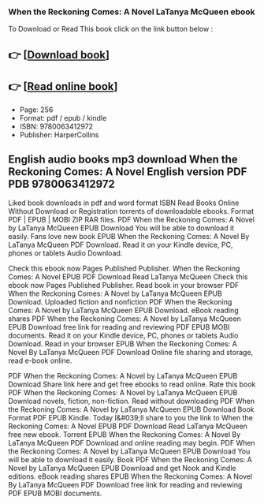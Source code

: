 ### When the Reckoning Comes: A Novel LaTanya McQueen ebook

To Download or Read This book click on the link button below :

## 👉  [**[Download book](http://ebooksharez.info/download.php?group=book&from=github.com&id=717933&lnk=1061 "Download book")**]

## 👉  [**[Read online book](http://ebooksharez.info/download.php?group=book&from=github.com&id=717933&lnk=1061 "Read online book")**]


* Page: 256
* Format: pdf / epub / kindle
* ISBN: 9780063412972
* Publisher: HarperCollins



## English audio books mp3 download When the Reckoning Comes: A Novel English version PDF PDB 9780063412972


Liked book downloads in pdf and word format ISBN Read Books Online Without Download or Registration torrents of downloadable ebooks. Format PDF | EPUB | MOBI ZIP RAR files. PDF When the Reckoning Comes: A Novel by LaTanya McQueen EPUB Download You will be able to download it easily. Fans love new book EPUB When the Reckoning Comes: A Novel By LaTanya McQueen PDF Download. Read it on your Kindle device, PC, phones or tablets Audio Download.

Check this ebook now Pages Published Publisher. When the Reckoning Comes: A Novel EPUB PDF Download Read LaTanya McQueen Check this ebook now Pages Published Publisher. Read book in your browser PDF When the Reckoning Comes: A Novel by LaTanya McQueen EPUB Download. Uploaded fiction and nonfiction PDF When the Reckoning Comes: A Novel by LaTanya McQueen EPUB Download. eBook reading shares PDF When the Reckoning Comes: A Novel by LaTanya McQueen EPUB Download free link for reading and reviewing PDF EPUB MOBI documents. Read it on your Kindle device, PC, phones or tablets Audio Download. Read in your browser EPUB When the Reckoning Comes: A Novel By LaTanya McQueen PDF Download Online file sharing and storage, read e-book online.

PDF When the Reckoning Comes: A Novel by LaTanya McQueen EPUB Download Share link here and get free ebooks to read online. Rate this book PDF When the Reckoning Comes: A Novel by LaTanya McQueen EPUB Download novels, fiction, non-fiction. Read without downloading PDF When the Reckoning Comes: A Novel by LaTanya McQueen EPUB Download Book Format PDF EPUB Kindle. Today I&amp;#039;ll share to you the link to When the Reckoning Comes: A Novel EPUB PDF Download Read LaTanya McQueen free new ebook. Torrent EPUB When the Reckoning Comes: A Novel By LaTanya McQueen PDF Download and online reading may begin. PDF When the Reckoning Comes: A Novel by LaTanya McQueen EPUB Download You will be able to download it easily. Book PDF When the Reckoning Comes: A Novel by LaTanya McQueen EPUB Download and get Nook and Kindle editions. eBook reading shares EPUB When the Reckoning Comes: A Novel By LaTanya McQueen PDF Download free link for reading and reviewing PDF EPUB MOBI documents.





